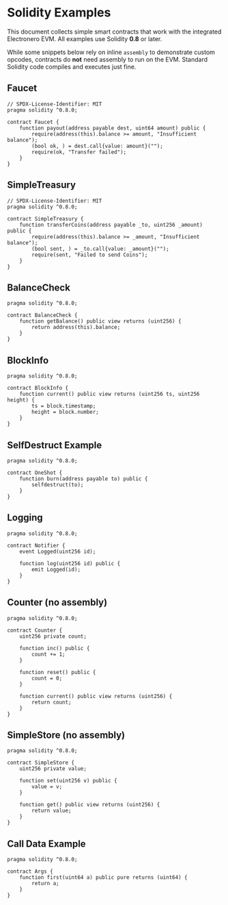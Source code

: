 # Solidity Examples

This document collects simple smart contracts that work with the integrated Electronero EVM. All examples use Solidity **0.8** or later.

While some snippets below rely on inline `assembly` to demonstrate custom opcodes, contracts do **not** need assembly to run on the EVM. Standard Solidity code compiles and executes just fine.

## Faucet
```solidity
// SPDX-License-Identifier: MIT
pragma solidity ^0.8.0;

contract Faucet {
    function payout(address payable dest, uint64 amount) public {
        require(address(this).balance >= amount, "Insufficient balance");
        (bool ok, ) = dest.call{value: amount}("");
        require(ok, "Transfer failed");
    }
}
```

## SimpleTreasury
```solidity
// SPDX-License-Identifier: MIT
pragma solidity ^0.8.0;

contract SimpleTreasury {
    function transferCoins(address payable _to, uint256 _amount) public {
        require(address(this).balance >= _amount, "Insufficient balance");
        (bool sent, ) = _to.call{value: _amount}("");
        require(sent, "Failed to send Coins");
    }
}
```

## BalanceCheck
```solidity
pragma solidity ^0.8.0;

contract BalanceCheck {
    function getBalance() public view returns (uint256) {
        return address(this).balance;
    }
}
```

## BlockInfo
```solidity
pragma solidity ^0.8.0;

contract BlockInfo {
    function current() public view returns (uint256 ts, uint256 height) {
        ts = block.timestamp;
        height = block.number;
    }
}
```

## SelfDestruct Example
```solidity
pragma solidity ^0.8.0;

contract OneShot {
    function burn(address payable to) public {
        selfdestruct(to);
    }
}
```

## Logging
```solidity
pragma solidity ^0.8.0;

contract Notifier {
    event Logged(uint256 id);

    function log(uint256 id) public {
        emit Logged(id);
    }
}
```

## Counter (no assembly)
```solidity
pragma solidity ^0.8.0;

contract Counter {
    uint256 private count;

    function inc() public {
        count += 1;
    }

    function reset() public {
        count = 0;
    }

    function current() public view returns (uint256) {
        return count;
    }
}
```

## SimpleStore (no assembly)
```solidity
pragma solidity ^0.8.0;

contract SimpleStore {
    uint256 private value;

    function set(uint256 v) public {
        value = v;
    }

    function get() public view returns (uint256) {
        return value;
    }
}
```

## Call Data Example
```solidity
pragma solidity ^0.8.0;

contract Args {
    function first(uint64 a) public pure returns (uint64) {
        return a;
    }
}
```
